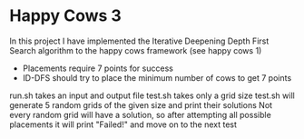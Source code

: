 # Happy Cows 3

In this project I have implemented the Iterative Deepening Depth First Search algorithm to the happy cows framework (see happy cows 1)

- Placements require 7 points for success
- ID-DFS should try to place the minimum number of cows to get 7 points

run.sh takes an input and output file test.sh takes only a grid size test.sh will generate 5 random grids of the given size and print their solutions Not every random grid will have a solution, so after attempting all possible placements it will print "Failed!" and move on to the next test
